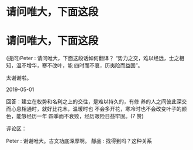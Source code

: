 # 请问唯大，下面这段

# 请问唯大，下面这段

(提问)Peter : 请问唯大，下面这段话如何翻译？ “势力之交，难以经远，士之相知，温不增华，寒不改叶，能 四时而不衰，历夷险而益固”。

太谢谢啦。

2019-05-01

回答：建立在权势和名利之上的交往，是难以持久的，有修 养的人之间彼此深交而心息相通时，就好比花木，温暖时也 不会多开花，寒冷时也不会改变叶子的颜色，能够经历一年 四季而不衰败，经历艰险日益牢固。(7 赞)

评论区：

Peter : 谢谢唯大。古文功底深厚啊。 靜品 : 找得到吗？这种关系